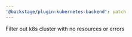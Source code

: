 ```yaml
---
'@backstage/plugin-kubernetes-backend': patch
---
```


Filter out k8s cluster with no resources or errors
